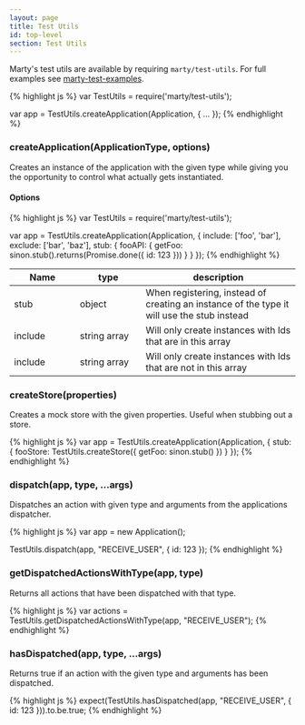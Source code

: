 ```yaml
---
layout: page
title: Test Utils
id: top-level
section: Test Utils
---
```


Marty's test utils are available by requiring `marty/test-utils`. For full examples see [marty-test-examples](https://github.com/martyjs/marty-test-examples).

{% highlight js %}
var TestUtils = require('marty/test-utils');

var app = TestUtils.createApplication(Application, {
    ...
});
{% endhighlight %}

<h3 id="createApplication">createApplication(ApplicationType, options)</h3>

Creates an instance of the application with the given type while giving you the opportunity to control what actually gets instantiated.

<h4>Options</h4>

{% highlight js %}
var TestUtils = require('marty/test-utils');

var app = TestUtils.createApplication(Application, {
    include: ['foo', 'bar'],
    exclude: ['bar', 'baz'],
    stub: {
        fooAPI: {
            getFoo: sinon.stub().returns(Promise.done({ id: 123 }))
        }
    }
});
{% endhighlight %}

<table class="table table-bordered table-striped">
  <thead>
   <tr>
     <th style="width: 100px;">Name</th>
     <th style="width: 100px;">type</th>
     <th>description</th>
   </tr>
  </thead>
  <tbody>
   <tr>
     <td>stub</td>
     <td>object</td>
     <td>When registering, instead of creating an instance of the type it will use the stub instead</td>
   </tr>
   <tr>
     <td>include</td>
     <td>string array</td>
     <td>Will only create instances with Ids that are in this array</td>
   </tr>
   <tr>
     <td>include</td>
     <td>string array</td>
     <td>Will only create instances with Ids that are not in this array</td>
   </tr>
  </tbody>
</table>

<h3 id="createStore">createStore(properties)</h3>

Creates a mock store with the given properties. Useful when stubbing out a store.

{% highlight js %}
var app = TestUtils.createApplication(Application, {
    stub: {
        fooStore: TestUtils.createStore({
            getFoo: sinon.stub()
        })
    }
});
{% endhighlight %}

<h3 id="dispatch">dispatch(app, type, ...args)</h3>

Dispatches an action with given type and arguments from the applications dispatcher.

{% highlight js %}
var app = new Application();

TestUtils.dispatch(app, "RECEIVE_USER", { id: 123 });
{% endhighlight %}

<h3 id="getDispatchedActionsWithType">getDispatchedActionsWithType(app, type)</h3>

Returns all actions that have been dispatched with that type.

{% highlight js %}
var actions = TestUtils.getDispatchedActionsWithType(app, "RECEIVE_USER");
{% endhighlight %}

<h3 id="hasDispatched">hasDispatched(app, type, ...args)</h3>

Returns true if an action with the given type and arguments has been dispatched.

{% highlight js %}
expect(TestUtils.hasDispatched(app, "RECEIVE_USER", { id: 123 })).to.be.true;
{% endhighlight %}

